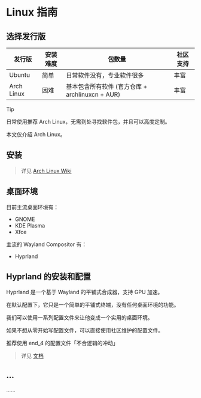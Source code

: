 # Linux 指南

## 选择发行版

| 发行版     | 安装难度 | 包数量                                          | 社区支持 |
| ---------- | -------- | ----------------------------------------------- | -------- |
| Ubuntu     | 简单     | 日常软件没有，专业软件很多                      | 丰富     |
| Arch Linux | 困难     | 基本包含所有软件 (官方仓库 + archlinuxcn + AUR) | 丰富     |

> [!TIP]
> 日常使用推荐 Arch Linux，无需到处寻找软件包，并且可以高度定制。
>
> 本文仅介绍 Arch Linux。

## 安装

> 详见 [Arch Linux Wiki](https://wiki.archlinuxcn.org/wiki/安装指南)

## 桌面环境

目前主流桌面环境有：

- GNOME
- KDE Plasma
- Xfce

主流的 Wayland Compositor 有：

- Hyprland

## Hyprland 的安装和配置

Hyprland 是一个基于 Wayland 的平铺式合成器，支持 GPU 加速。

在默认配置下，它只是一个简单的平铺式终端，没有任何桌面环境的功能。

我们可以使用一系列配置文件来让他变成一个实用的桌面环境。

如果不想从零开始写配置文件，可以直接使用社区维护的配置文件。

推荐使用 end_4 的配置文件「不合逻辑的冲动」

> 详见 [文档](https://end-4.github.io/dots-hyprland-wiki/en/)

## ...

......
